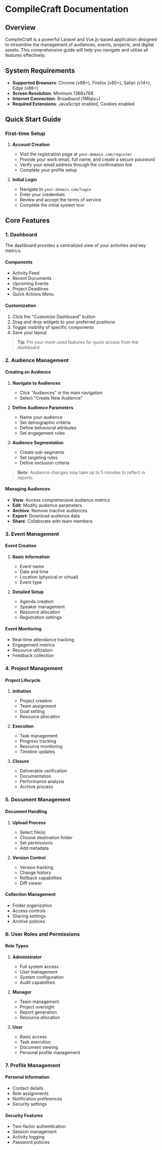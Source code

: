 # CompileCraft Documentation

## Overview

CompileCraft is a powerful Laravel and Vue.js-based application designed to streamline the management of audiences, events, projects, and digital assets. This comprehensive guide will help you navigate and utilize all features effectively.

## System Requirements

- **Supported Browsers**: Chrome (v88+), Firefox (v85+), Safari (v14+), Edge (v88+)
- **Screen Resolution**: Minimum 1366x768
- **Internet Connection**: Broadband (1Mbps+)
- **Required Extensions**: JavaScript enabled, Cookies enabled

## Quick Start Guide

### First-time Setup

1. **Account Creation**
   - Visit the registration page at `your-domain.com/register`
   - Provide your work email, full name, and create a secure password
   - Verify your email address through the confirmation link
   - Complete your profile setup

2. **Initial Login**
   - Navigate to `your-domain.com/login`
   - Enter your credentials
   - Review and accept the terms of service
   - Complete the initial system tour

## Core Features

### 1. Dashboard

The dashboard provides a centralized view of your activities and key metrics.

#### Components
- Activity Feed
- Recent Documents
- Upcoming Events
- Project Deadlines
- Quick Actions Menu

#### Customization
1. Click the "Customize Dashboard" button
2. Drag and drop widgets to your preferred positions
3. Toggle visibility of specific components
4. Save your layout

> **Tip**: Pin your most-used features for quick access from the dashboard.

### 2. Audience Management

#### Creating an Audience

1. **Navigate to Audiences**
   - Click "Audiences" in the main navigation
   - Select "Create New Audience"

2. **Define Audience Parameters**
   - Name your audience
   - Set demographic criteria
   - Define behavioral attributes
   - Set engagement rules

3. **Audience Segmentation**
   - Create sub-segments
   - Set targeting rules
   - Define exclusion criteria

> **Note**: Audience changes may take up to 5 minutes to reflect in reports.

#### Managing Audiences

- **View**: Access comprehensive audience metrics
- **Edit**: Modify audience parameters
- **Archive**: Remove inactive audiences
- **Export**: Download audience data
- **Share**: Collaborate with team members

### 3. Event Management

#### Event Creation

1. **Basic Information**
   - Event name
   - Date and time
   - Location (physical or virtual)
   - Event type

2. **Detailed Setup**
   - Agenda creation
   - Speaker management
   - Resource allocation
   - Registration settings

#### Event Monitoring

- Real-time attendance tracking
- Engagement metrics
- Resource utilization
- Feedback collection

### 4. Project Management

#### Project Lifecycle

1. **Initiation**
   - Project creation
   - Team assignment
   - Goal setting
   - Resource allocation

2. **Execution**
   - Task management
   - Progress tracking
   - Resource monitoring
   - Timeline updates

3. **Closure**
   - Deliverable verification
   - Documentation
   - Performance analysis
   - Archive process

### 5. Document Management

#### Document Handling

1. **Upload Process**
   - Select file(s)
   - Choose destination folder
   - Set permissions
   - Add metadata

2. **Version Control**
   - Version tracking
   - Change history
   - Rollback capabilities
   - Diff viewer

#### Collection Management

- Folder organization
- Access controls
- Sharing settings
- Archive policies

### 6. User Roles and Permissions

#### Role Types

1. **Administrator**
   - Full system access
   - User management
   - System configuration
   - Audit capabilities

2. **Manager**
   - Team management
   - Project oversight
   - Report generation
   - Resource allocation

3. **User**
   - Basic access
   - Task execution
   - Document viewing
   - Personal profile management

### 7. Profile Management

#### Personal Information

- Contact details
- Role assignments
- Notification preferences
- Security settings

#### Security Features

- Two-factor authentication
- Session management
- Activity logging
- Password policies
